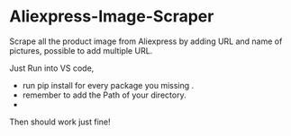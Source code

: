 # Aliexpress-Image-Scraper
Scrape all the product image from Aliexpress by adding URL and name of pictures, possible to add multiple URL.

Just Run into VS code,
- run pip install for every package you missing .
- remember to add the Path of your directory.
- 
Then should work just fine!
